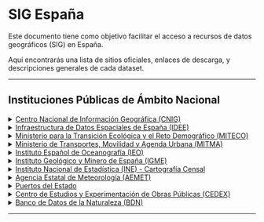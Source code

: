 # SIG España

Este documento tiene como objetivo facilitar el acceso a recursos de datos geográficos (SIG) en España. 

Aquí encontrarás una lista de sitios oficiales, enlaces de descarga, y descripciones generales de cada dataset.



---

## Instituciones Públicas de Ámbito Nacional

<details>
<summary><a href="https://www.cnig.es/">Centro Nacional de Información Geográfica (CNIG)</a></summary>

El CNIG, o Instituto Geográfico Nacional, es un organismo encargado de la producción, actualización y distribución de cartografía oficial en España.

En su centro de [descargas](https://centrodedescargas.cnig.es/CentroDescargas/index.jsp) podemos acceder a sus bases cartográficas y diferentes mapas creados con dichos datos.

Así mismo, el sitio web cuenta con una sección dedicada a la [formación](https://cursos.cnig.es/) en entorno SIG, entre los cuales encontramos una serie de cursos abiertos y gratuitos.
</details>

<details>
<summary><a href="https://www.idee.es/">Infraestructura de Datos Espaciales de España (IDEE)</a></summary>

Plataforma que integra y distribuye datos espaciales procedentes de diversas fuentes oficiales en España.

Podemos acceder al [catálogo](https://www.idee.es/csw-inspire-idee/srv/eng/catalog.search#/home) de datos y servicios para explorar los diferentes conjuntos de datos, permitiéndonos organizarlos según la temática y la institución de origen.

Así mismo dispone de un [portal](https://www.idee.es/web/idee/centros-de-descarga/estatal) de descargas con links a los catálogos SIG de otras instituciones y ministerios de ámbito nacional, autonómico y local.
</details>

<details>
<summary><a href="https://www.miteco.gob.es/">Ministerio para la Transición Ecológica y el Reto Demográfico (MITECO)</a></summary>

MITECO gestiona datos sobre medio ambiente, biodiversidad y recursos hídricos en España.

Cuenta con una sección de [SIG](https://www.miteco.gob.es/es/cartografia-y-sig.html) desde la que podemos acceder a los diferentes recursos y servicios del portal.

En [Descargas](https://www.miteco.gob.es/es/cartografia-y-sig/ide/descargas/agua.html) tendremos acceso a las diferentes áreas de actividad en las que se organiza la información geográfica disponible. Estas son:
<ul>
  <li><a href="https://www.miteco.gob.es/es/cartografia-y-sig/ide/descargas/agua.html">Agua</a></li>
  <li><a href="https://www.miteco.gob.es/es/cartografia-y-sig/ide/descargas/biodiversidad.html">Biodiversidad y Bosques</a></li>
  <li><a href="https://www.miteco.gob.es/es/cartografia-y-sig/ide/descargas/calidad-y-evaluacion-ambiental.html">Calidad y Evaluación Ambiental</a></li>
  <li><a href="https://www.miteco.gob.es/es/cartografia-y-sig/ide/descargas/cambio-climatico.html">Cambio Climático</a></li>
  <li><a href="https://www.miteco.gob.es/es/cartografia-y-sig/ide/descargas/costas-medio-marino.html">Costas y Medio Marino</a></li>
  <li><a href="https://www.miteco.gob.es/es/cartografia-y-sig/ide/descargas/reto-demografico.html">Reto Demográfico</a></li>
  <li><a href="https://www.miteco.gob.es/es/cartografia-y-sig/ide/descargas/otros.html">Otros</a></li>
</ul>

Así mismo, en la sección [OGC API](https://www.miteco.gob.es/es/cartografia-y-sig/ide/directorio_datos_servicios/servicio-ogc-api.html) disponemos de dos APIs con las que podemos acceder y descargar información geoespacial. Puedes encontrar más información al respecto en la web de [Open Geospatial Consortium](https://ogcapi.ogc.org/)
</details>

<details>
<summary><a href="https://www.mitma.gob.es/">Ministerio de Transportes, Movilidad y Agenda Urbana (MITMA)</a></summary>

Ministerio responsable de la planificación de infraestructuras y movilidad en España.

En la sección de [Geo-Información](https://www.transportes.gob.es/geoinformacion) podemos acceder a los diferentes servicios que ofrece la web, que incluye el acceso a los portales de otras instituciones. En el apartado ****Servicios al Ciudadano** podemos acceder al [Centro de Descargas](http://centrodedescargas.cnig.es/CentroDescargas/catalogo), que nos lleva al catálogo del CNIG.
</details>

<details>
<summary><a href="https://www.ieo.es/">Instituto Español de Oceanografía (IEO)</a></summary>

Organismo dedicado al estudio del medio marino y los recursos pesqueros.

En el apartado **Servicios** podemos acceder al [Catálogo de Datos](http://datos.ieo.es/geonetwork/srv/spa/catalog.search#/home) donde podremos acceder a los datos de las diferentes categorías.
</details>

<details>
<summary><a href="https://www.igme.es/">Instituto Geológico y Minero de España (IGME)</a></summary>

Organismo que investiga recursos geológicos, mineros e hidrogeológicos en España.
</details>

<details>
<summary><a href="https://www.ine.es/">Instituto Nacional de Estadística (INE) - Cartografía Censal</a></summary>

Proporciona datos estadísticos y censales georreferenciados.
</details>

<details>
<summary><a href="https://www.aemet.es/">Agencia Estatal de Meteorología (AEMET)</a></summary>

Organismo que ofrece información meteorológica y climática de España.
</details>

<details>
<summary><a href="https://www.puertos.es/">Puertos del Estado</a></summary>

Entidad que gestiona los datos de los puertos y costas de España.
</details>

<details>
<summary><a href="https://www.cedex.es/">Centro de Estudios y Experimentación de Obras Públicas (CEDEX)</a></summary>

Organismo que desarrolla estudios relacionados con la ingeniería y el medio ambiente.
</details>

<details>
<summary><a href="https://www.miteco.gob.es/es/biodiversidad/temas/inventarios-nacionales/banco-datos-naturaleza.aspx">Banco de Datos de la Naturaleza (BDN)</a></summary>

Plataforma que centraliza información sobre biodiversidad y espacios protegidos.
</details>

---
